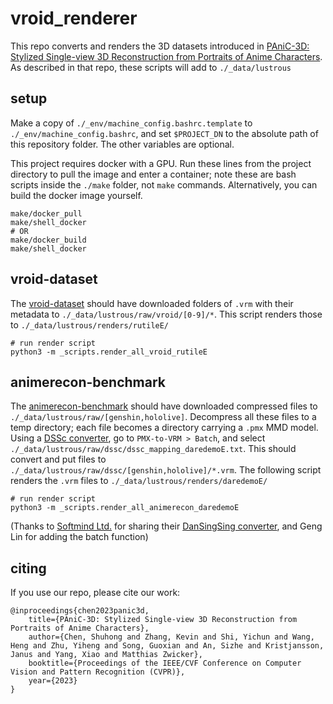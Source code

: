 


# vroid_renderer

This repo converts and renders the 3D datasets introduced in [PAniC-3D: Stylized Single-view 3D Reconstruction from Portraits of Anime Characters](https://github.com/ShuhongChen/panic3d-anime-reconstruction).  As described in that repo, these scripts will add to `./_data/lustrous`


## setup

Make a copy of `./_env/machine_config.bashrc.template` to `./_env/machine_config.bashrc`, and set `$PROJECT_DN` to the absolute path of this repository folder.  The other variables are optional.

This project requires docker with a GPU.  Run these lines from the project directory to pull the image and enter a container; note these are bash scripts inside the `./make` folder, not `make` commands.  Alternatively, you can build the docker image yourself.

    make/docker_pull
    make/shell_docker
    # OR
    make/docker_build
    make/shell_docker


## vroid-dataset

The [vroid-dataset](https://github.com/ShuhongChen/vroid-dataset) should have downloaded folders of `.vrm` with their metadata to `./_data/lustrous/raw/vroid/[0-9]/*`.  This script renders those to `./_data/lustrous/renders/rutileE/`

    # run render script
    python3 -m _scripts.render_all_vroid_rutileE


## animerecon-benchmark

The [animerecon-benchmark](https://github.com/ShuhongChen/animerecon-benchmark) should have downloaded compressed files to `./_data/lustrous/raw/[genshin,hololive]`.  Decompress all these files to a temp directory; each file becomes a directory carrying a `.pmx` MMD model.  Using a [DSSc converter](https://drive.google.com/drive/folders/1Zpt9x_OlGALi-o-TdvBPzUPcvTc7zpuV?usp=share_link), go to `PMX-to-VRM > Batch`, and select `./_data/lustrous/raw/dssc/dssc_mapping_daredemoE.txt`.  This should convert and put files to `./_data/lustrous/raw/dssc/[genshin,hololive]/*.vrm`.  The following script renders the `.vrm` files to `./_data/lustrous/renders/daredemoE/`

    # run render script
    python3 -m _scripts.render_all_animerecon_daredemoE

(Thanks to [Softmind Ltd.](https://www.softmind.tech/) for sharing their [DanSingSing converter](https://vtuber.itch.io/dssconverter), and Geng Lin for adding the batch function)


## citing

If you use our repo, please cite our work:

    @inproceedings{chen2023panic3d,
        title={PAniC-3D: Stylized Single-view 3D Reconstruction from Portraits of Anime Characters},
        author={Chen, Shuhong and Zhang, Kevin and Shi, Yichun and Wang, Heng and Zhu, Yiheng and Song, Guoxian and An, Sizhe and Kristjansson, Janus and Yang, Xiao and Matthias Zwicker},
        booktitle={Proceedings of the IEEE/CVF Conference on Computer Vision and Pattern Recognition (CVPR)},
        year={2023}
    }


